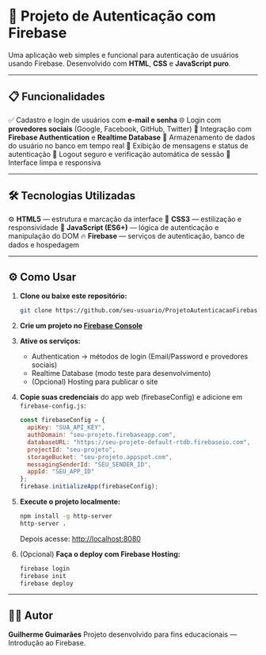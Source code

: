 
# 🔐 Projeto de Autenticação com Firebase

Uma aplicação web simples e funcional para autenticação de usuários usando Firebase.
Desenvolvido com **HTML**, **CSS** e **JavaScript puro**.

---

## 📋 Funcionalidades

✅ Cadastro e login de usuários com **e-mail e senha**
🌐 Login com **provedores sociais** (Google, Facebook, GitHub, Twitter)
📡 Integração com **Firebase Authentication** e **Realtime Database**
🧾 Armazenamento de dados do usuário no banco em tempo real
🔔 Exibição de mensagens e status de autenticação
🚪 Logout seguro e verificação automática de sessão
🌈 Interface limpa e responsiva

---

## 🛠️ Tecnologias Utilizadas

⚙️ **HTML5** — estrutura e marcação da interface
🎨 **CSS3** — estilização e responsividade
🧠 **JavaScript (ES6+)** — lógica de autenticação e manipulação do DOM
🔥 **Firebase** — serviços de autenticação, banco de dados e hospedagem

---

## ⚙️ Como Usar

1. **Clone ou baixe este repositório:**

   ```bash
   git clone https://github.com/seu-usuario/ProjetoAutenticacaoFirebase.git
   ```

2. **Crie um projeto no [Firebase Console](https://console.firebase.google.com/)**

3. **Ative os serviços:**

   * Authentication → métodos de login (Email/Password e provedores sociais)
   * Realtime Database (modo teste para desenvolvimento)
   * (Opcional) Hosting para publicar o site

4. **Copie suas credenciais** do app web (firebaseConfig) e adicione em `firebase-config.js`:

   ```js
   const firebaseConfig = {
     apiKey: "SUA_API_KEY",
     authDomain: "seu-projeto.firebaseapp.com",
     databaseURL: "https://seu-projeto-default-rtdb.firebaseio.com",
     projectId: "seu-projeto",
     storageBucket: "seu-projeto.appspot.com",
     messagingSenderId: "SEU_SENDER_ID",
     appId: "SEU_APP_ID"
   };
   firebase.initializeApp(firebaseConfig);
   ```

5. **Execute o projeto localmente:**

   ```bash
   npm install -g http-server
   http-server .
   ```

   Depois acesse: [http://localhost:8080](http://localhost:8080)

6. (Opcional) **Faça o deploy com Firebase Hosting:**

   ```bash
   firebase login
   firebase init
   firebase deploy
   ```

---

## 👨‍💻 Autor

**Guilherme Guimarães**
Projeto desenvolvido para fins educacionais — Introdução ao Firebase.


